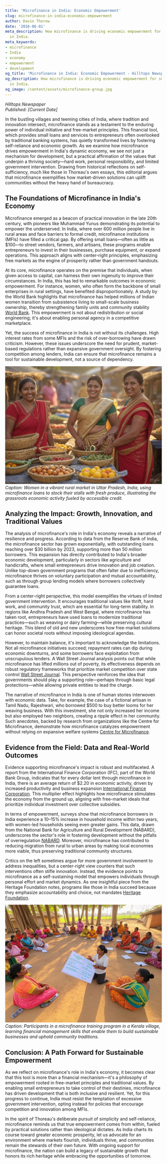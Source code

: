 ```yaml
---
title: 'Microfinance in India: Economic Empowerment'
slug: microfinance-in-india-economic-empowerment
author: Davin Thorow
date: '2016-06-01'
meta_description: How microfinance is driving economic empowerment for small entrepreneurs
  in India.
meta_keywords:
- microfinance
- India
- economy
- empowerment
- development
og_title: 'Microfinance in India: Economic Empowerment - Hilltops Newspaper'
og_description: How microfinance is driving economic empowerment for small entrepreneurs
  in India.
og_image: /content/assets/microfinance-group.jpg
---
```


*Hilltops Newspaper*  
*Published: [Current Date]*  

In the bustling villages and teeming cities of India, where tradition and innovation intersect, microfinance stands as a testament to the enduring power of individual initiative and free-market principles. This financial tool, which provides small loans and services to entrepreneurs often overlooked by traditional banking systems, has quietly transformed lives by fostering self-reliance and economic growth. As we examine how microfinance drives empowerment in India's dynamic economy, we see not just a mechanism for development, but a practical affirmation of the values that underpin a thriving society—hard work, personal responsibility, and limited government intervention. Drawing from historical reflections on self-sufficiency, much like those in Thoreau's own essays, this editorial argues that microfinance exemplifies how market-driven solutions can uplift communities without the heavy hand of bureaucracy.

## The Foundations of Microfinance in India's Economy

Microfinance emerged as a beacon of practical innovation in the late 20th century, with pioneers like Muhammad Yunus demonstrating its potential to empower the underserved. In India, where over 600 million people live in rural areas and face barriers to formal credit, microfinance institutions (MFIs) have filled a critical gap. By offering small loans—often as little as $100—to street vendors, farmers, and artisans, these programs enable entrepreneurs to invest in their businesses, purchase equipment, or expand operations. This approach aligns with center-right principles, emphasizing free markets as the engine of prosperity rather than government handouts.

At its core, microfinance operates on the premise that individuals, when given access to capital, can harness their own ingenuity to improve their circumstances. In India, this has led to remarkable outcomes in economic empowerment. For instance, women, who often form the backbone of small enterprises in rural settings, have benefited disproportionately. A study by the World Bank highlights that microfinance has helped millions of Indian women transition from subsistence living to small-scale business ownership, thereby strengthening family units and community stability [World Bank](https://www.worldbank.org/en/region/sar/brief/microfinance-in-india). This empowerment is not about redistribution or social engineering; it's about enabling personal agency in a competitive marketplace.

Yet, the success of microfinance in India is not without its challenges. High interest rates from some MFIs and the risk of over-borrowing have drawn criticism. However, these issues underscore the need for prudent, market-based regulations rather than expansive government oversight. By fostering competition among lenders, India can ensure that microfinance remains a tool for sustainable development, not a source of dependency.

![Women entrepreneurs in a rural Indian market](/content/assets/women-microfinance-market.jpg)  
*Caption: Women in a vibrant rural market in Uttar Pradesh, India, using microfinance loans to stock their stalls with fresh produce, illustrating the grassroots economic activity fueled by accessible credit.*

## Analyzing the Impact: Growth, Innovation, and Traditional Values

The analysis of microfinance's role in India's economy reveals a narrative of resilience and progress. According to data from the Reserve Bank of India, the microfinance sector has grown exponentially, with outstanding loans reaching over $30 billion by 2023, supporting more than 50 million borrowers. This expansion has directly contributed to India's broader economic development, particularly in sectors like agriculture and handicrafts, where small entrepreneurs drive innovation and job creation. Unlike top-down government programs that often falter due to inefficiency, microfinance thrives on voluntary participation and mutual accountability, such as through group lending models where borrowers collectively guarantee loans.

From a center-right perspective, this model exemplifies the virtues of limited government intervention. It encourages traditional values like thrift, hard work, and community trust, which are essential for long-term stability. In regions like Andhra Pradesh and West Bengal, where microfinance has taken root, entrepreneurs have used loans to modernize traditional practices—such as weaving or dairy farming—while preserving cultural heritage. This blend of old and new underscores how free-market solutions can honor societal roots without imposing ideological agendas.

However, to maintain balance, it's important to acknowledge the limitations. Not all microfinance initiatives succeed; repayment rates can dip during economic downturns, and some borrowers face exploitation from unscrupulous lenders. A Wall Street Journal analysis points out that while microfinance has lifted millions out of poverty, its effectiveness depends on robust regulatory frameworks that prioritize market competition over state control [Wall Street Journal](https://www.wsj.com/articles/microfinance-in-india-economic-boost-1547839200). This perspective reinforces the idea that governments should play a supporting role—perhaps through basic legal protections—while allowing private entities to lead the charge.

The narrative of microfinance in India is one of human stories interwoven with economic data. Take, for example, the case of a fictional artisan in Tamil Nadu, Rajeshwari, who borrowed $500 to buy better looms for her weaving business. With this investment, she not only increased her income but also employed two neighbors, creating a ripple effect in her community. Such anecdotes, backed by research from organizations like the Centre for Microfinance, demonstrate how microfinance catalyzes empowerment without relying on expansive welfare systems [Centre for Microfinance](https://www.centreformicrofinance.org/reports/india-microfinance-impact).

## Evidence from the Field: Data and Real-World Outcomes

Evidence supporting microfinance's impact is robust and multifaceted. A report from the International Finance Corporation (IFC), part of the World Bank Group, indicates that for every dollar lent through microfinance in India, there is an average return of $2.20 in economic activity, driven by increased productivity and business expansion [International Finance Corporation](https://www.ifc.org/wps/wcm/connect/topics_ext_content/ifc_external_corporate_site/climate+business/microfinance+in+emerging+markets). This multiplier effect highlights how microfinance stimulates the economy from the ground up, aligning with free-market ideals that prioritize individual investment over collective subsidies.

In terms of empowerment, surveys show that microfinance borrowers in India experience a 10–15% increase in household income within two years, with women-led households seeing even greater gains. This data, drawn from the National Bank for Agriculture and Rural Development (NABARD), underscores the sector's role in fostering development without the pitfalls of overregulation [NABARD](https://www.nabard.org/microfinance-in-india-annual-report). Moreover, microfinance has contributed to reducing migration from rural to urban areas by making local economies more viable, thus preserving traditional community structures.

Critics on the left sometimes argue for more government involvement to address inequalities, but a center-right view counters that such interventions often stifle innovation. Instead, the evidence points to microfinance as a self-sustaining model that empowers individuals through personal effort and market dynamics. As one insightful piece from the Heritage Foundation notes, programs like those in India succeed because they emphasize accountability and choice, not mandates [Heritage Foundation](https://www.heritage.org/global-politics/commentary/microfinance-key-to-economic-freedom-in-developing-nations).

![Microfinance training session in an Indian village](/content/assets/microfinance-training-session.jpg)  
*Caption: Participants in a microfinance training program in a Kerala village, learning financial management skills that enable them to build sustainable businesses and uphold community traditions.*

## Conclusion: A Path Forward for Sustainable Empowerment

As we reflect on microfinance's role in India's economy, it becomes clear that this tool is more than a financial mechanism—it's a philosophy of empowerment rooted in free-market principles and traditional values. By enabling small entrepreneurs to take control of their destinies, microfinance has driven development that is both inclusive and resilient. Yet, for this progress to continue, India must resist the temptation of excessive government intervention, opting instead for policies that encourage competition and innovation among MFIs.

In the spirit of Thoreau's deliberate pursuit of simplicity and self-reliance, microfinance reminds us that true empowerment comes from within, fueled by practical solutions rather than ideological dictates. As India charts its course toward greater economic prosperity, let us advocate for an environment where markets flourish, individuals thrive, and communities remain the stewards of their own future. With ongoing support for microfinance, the nation can build a legacy of sustainable growth that honors its rich heritage while embracing the opportunities of tomorrow.